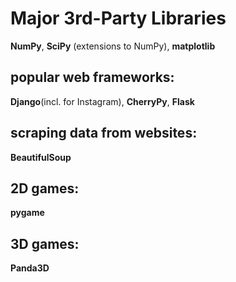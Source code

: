 # Major 3rd-Party Libraries   


**NumPy**, **SciPy** (extensions to NumPy), **matplotlib**

## popular web frameworks:
**Django**(incl. for Instagram), **CherryPy**, **Flask**   

## scraping data from websites:   
**BeautifulSoup**

## 2D games:
**pygame**

## 3D games:
**Panda3D**
